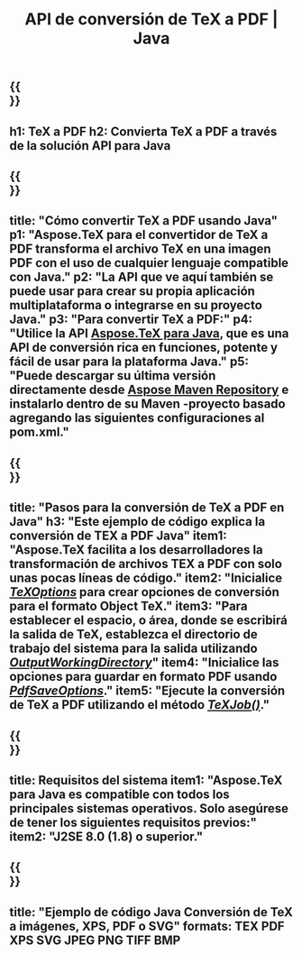 ﻿---
translation: true
template: /_templates/_conversion-child-java.md
title: API de conversión de TeX a PDF | Java
description: Funcionalidad de conversión de TeX a PDF. Integre esta biblioteca Java local en su proyecto o use aplicaciones multiplataforma para convertir TeX a PDF.
keywords: tex a pdf api jpeg, tex2pdf integrar
url: /java/conversion/tex-to-pdf/
family: tex
platformtag: java
feature: conversion
informat: TEX
outformat: PDF
otherformats: BMP PNG JPEG TIFF XPS SVG
---


{{<section banner>}}
---
h1: TeX a PDF
h2: Convierta TeX a PDF a través de la solución API para Java
---

{{<section overview>}}
---
title: "Cómo convertir TeX a PDF usando Java"
p1: "Aspose.TeX para el convertidor de TeX a PDF transforma el archivo TeX en una imagen PDF con el uso de cualquier lenguaje compatible con Java."
p2: "La API que ve aquí también se puede usar para crear su propia aplicación multiplataforma o integrarse en su proyecto Java."
p3: "Para convertir TeX a PDF:"
p4: "Utilice la API [Aspose.TeX para Java](https://products.aspose.com/tex/java), que es una API de conversión rica en funciones, potente y fácil de usar para la plataforma Java."
p5: "Puede descargar su última versión directamente desde [Aspose Maven Repository](https://repository.aspose.com/tex/) e instalarlo dentro de su Maven -proyecto basado agregando las siguientes configuraciones al pom.xml."
---

{{<section feature1>}}
---
title: "Pasos para la conversión de TeX a PDF en Java"
h3: "Este ejemplo de código explica la conversión de TEX a PDF Java"
item1: "Aspose.TeX facilita a los desarrolladores la transformación de archivos TEX a PDF con solo unas pocas líneas de código."
item2: "Inicialice [*TeXOptions*](https://reference.aspose.com/tex/java/com.aspose.tex/TeXOptions) para crear opciones de conversión para el formato Object TeX."
item3: "Para establecer el espacio, o área, donde se escribirá la salida de TeX, establezca el directorio de trabajo del sistema para la salida utilizando [*OutputWorkingDirectory*](https://reference.aspose.com/tex/java/com.aspose.tex/TeXOptions#getOutputWorkingDirectory--)"
item4: "Inicialice las opciones para guardar en formato PDF usando [*PdfSaveOptions*](https://reference.aspose.com/tex/java/com.aspose.tex.rendering/PdfSaveOptions)."
item5: "Ejecute la conversión de TeX a PDF utilizando el método [*TeXJob()*](https://reference.aspose.com/tex/java/com.aspose.tex/TeXJob)."
---

{{<section feature2>}}
---
title: Requisitos del sistema
item1: "Aspose.TeX para Java es compatible con todos los principales sistemas operativos. Solo asegúrese de tener los siguientes requisitos previos:"
item2: "J2SE 8.0 (1.8) o superior."
---

{{<section widget>}}
---
title: "Ejemplo de código Java Conversión de TeX a imágenes, XPS, PDF o SVG"
formats: TEX PDF XPS SVG JPEG PNG TIFF BMP
---